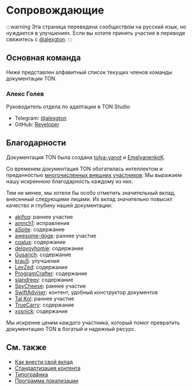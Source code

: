 # Сопровождающие

:::warning
Эта страница переведена сообществом на русский язык, но нуждается в улучшениях. Если вы хотите принять участие в переводе свяжитесь с [@alexgton](https://t.me/alexgton).
:::

## Основная команда

Ниже представлен алфавитный список текущих членов команды документации TON.

### Алекс Голев

Руководитель отдела по адаптации в TON Studio

- Telegram: [@alexgton](https://t.me/alexgton)
- GitHub: [Reveloper](https://github.com/Reveloper)

## Благодарности

Документация TON была создана [tolya-yanot](https://github.com/tolya-yanot) и [EmelyanenkoK](https://github.com/EmelyanenkoK).

Со временем документация TON обогатилась интеллектом и преданностью [многочисленных внешних участников](https://github.com/ton-community/ton-docs/graphs/contributors). Мы выражаем нашу искреннюю благодарность каждому из них.

Тем не менее, мы хотели бы особо отметить значительный вклад, внесенный следующими лицами. Их вклад значительно повысил качество и глубину нашей документации:

- [akifoq](https://github.com/akifoq): раннее участие
- [amnch1](https://github.com/amnch1): исправления
- [aSpite](https://github.com/aSpite): содержание
- [awesome-doge](https://github.com/awesome-doge): раннее участие
- [coalus](https://github.com/coalus): содержание
- [delovoyhomie](https://github.com/delovoyhomie): содержание
- [Gusarich](https://github.com/Gusarich): содержание
- [krau5](https://github.com/krau5): улучшения
- [LevZed](https://github.com/LevZed): содержание
- [ProgramCrafter](https://github.com/ProgramCrafter): содержание
- [siandreev](https://github.com/siandreev): содержание
- [SpyCheese](https://github.com/SpyCheese): раннее участие
- [SwiftAdviser](https://github.com/SwiftAdviser): контент, удобный конструктор документов
- [Tal Kol](https://github.com/talkol): раннее участие
- [TrueCarry](https://github.com/TrueCarry): содержание
- [xssnick](https://github.com/xssnick): содержание

Мы искренне ценим каждого участника, который помог превратить документацию TON в богатый и надежный ресурс.

## См. также

- [Как внести свой вклад](/v3/contribute/)
- [Стандартизация контента](/v3/contribute/content-standardization/)
- [Типографика](/v3/contribute/typography/)
- [Программа локализации](/v3/contribute/localization-program/overview/)
